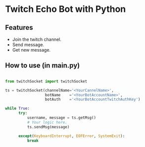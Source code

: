 Twitch Echo Bot with Python
========

## Features

- Join the twitch channel.
- Send message.
- Get new message.

## How to use (in main.py)


```python

from twitchSocket import twitchSocket

ts = twitchSocket(channelName='<YourCannelName>',
                  botName    ='<YourBotAccountName>', 
                  botAuth    ='<YourBotAccountTwitchAuthKey')

while True:
      try:
          username, message = ts.getMsg()
          # Your logic here.
          ts.sendMsg(message)

      except(KeyboardInterrupt, EOFError, SystemExit):
          break
```
